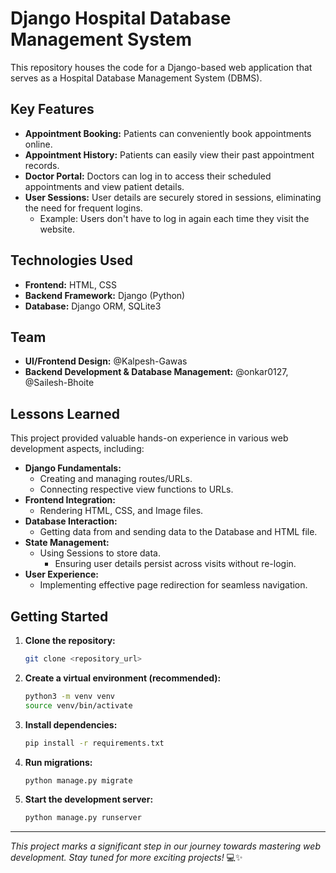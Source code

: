 # Django Hospital Database Management System

This repository houses the code for a Django-based web application that serves as a Hospital Database Management System (DBMS).

## Key Features

* **Appointment Booking:** Patients can conveniently book appointments online.
* **Appointment History:** Patients can easily view their past appointment records.
* **Doctor Portal:** Doctors can log in to access their scheduled appointments and view patient details.
* **User Sessions:** User details are securely stored in sessions, eliminating the need for frequent logins.
    * Example: Users don't have to log in again each time they visit the website.

## Technologies Used

* **Frontend:** HTML, CSS
* **Backend Framework:** Django (Python)
* **Database:** Django ORM, SQLite3

## Team

* **UI/Frontend Design:** @Kalpesh-Gawas
* **Backend Development & Database Management:** @onkar0127, @Sailesh-Bhoite

## Lessons Learned

This project provided valuable hands-on experience in various web development aspects, including:

* **Django Fundamentals:**
    * Creating and managing routes/URLs.
    * Connecting respective view functions to URLs.
* **Frontend Integration:**
    * Rendering HTML, CSS, and Image files.
* **Database Interaction:**
    * Getting data from and sending data to the Database and HTML file.
* **State Management:**
    * Using Sessions to store data.
        * Ensuring user details persist across visits without re-login.
* **User Experience:**
    * Implementing effective page redirection for seamless navigation.

## Getting Started

1.  **Clone the repository:**
    ```bash
    git clone <repository_url>
    ```

2.  **Create a virtual environment (recommended):**
    ```bash
    python3 -m venv venv
    source venv/bin/activate
    ```

3.  **Install dependencies:**
    ```bash
    pip install -r requirements.txt
    ```

4.  **Run migrations:**
    ```bash
    python manage.py migrate
    ```

5.  **Start the development server:**
    ```bash
    python manage.py runserver
    ```

---

*This project marks a significant step in our journey towards mastering web development. Stay tuned for more exciting projects!* 💻✨
